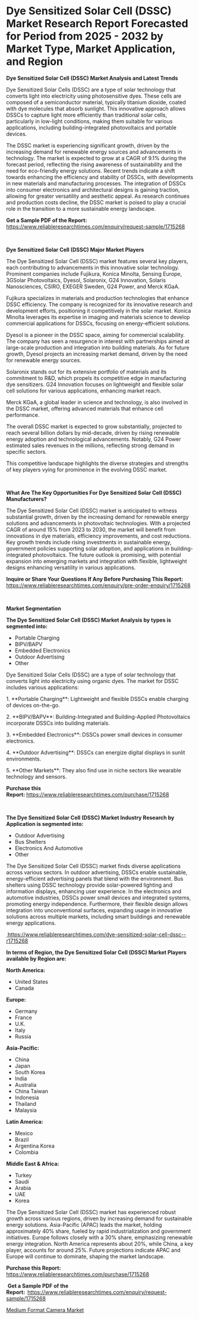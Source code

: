<p><h1>Dye Sensitized Solar Cell (DSSC) Market Research Report Forecasted for Period from 2025 -  2032 by Market Type, Market Application, and Region</h1></p><p><strong>Dye Sensitized Solar Cell (DSSC) Market Analysis and Latest Trends</strong></p>
<p><p>Dye Sensitized Solar Cells (DSSC) are a type of solar technology that converts light into electricity using photosensitive dyes. These cells are composed of a semiconductor material, typically titanium dioxide, coated with dye molecules that absorb sunlight. This innovative approach allows DSSCs to capture light more efficiently than traditional solar cells, particularly in low-light conditions, making them suitable for various applications, including building-integrated photovoltaics and portable devices.</p><p>The DSSC market is experiencing significant growth, driven by the increasing demand for renewable energy sources and advancements in technology. The market is expected to grow at a CAGR of 9.1% during the forecast period, reflecting the rising awareness of sustainability and the need for eco-friendly energy solutions. Recent trends indicate a shift towards enhancing the efficiency and stability of DSSCs, with developments in new materials and manufacturing processes. The integration of DSSCs into consumer electronics and architectural designs is gaining traction, allowing for greater versatility and aesthetic appeal. As research continues and production costs decline, the DSSC market is poised to play a crucial role in the transition to a more sustainable energy landscape.</p></p>
<p><strong>Get a Sample PDF of the Report:&nbsp;</strong> <a href="https://www.reliableresearchtimes.com/enquiry/request-sample/1715268?utm_campaign=3087&utm_medium=2&utm_source=Github&utm_content=ia&utm_term=28032025&utm_id=dye-sensitized-solar-cell-dssc">https://www.reliableresearchtimes.com/enquiry/request-sample/1715268</a></p>
<p>&nbsp;</p>
<p><strong>Dye Sensitized Solar Cell (DSSC) Major Market Players</strong></p>
<p><p>The Dye Sensitized Solar Cell (DSSC) market features several key players, each contributing to advancements in this innovative solar technology. Prominent companies include Fujikura, Konica Minolta, Sensing Europe, 3GSolar Photovoltaics, Dyesol, Solaronix, G24 Innovation, Solaris Nanosciences, CSIRO, EXEGER Sweden, G24 Power, and Merck KGaA.</p><p>Fujikura specializes in materials and production technologies that enhance DSSC efficiency. The company is recognized for its innovative research and development efforts, positioning it competitively in the solar market. Konica Minolta leverages its expertise in imaging and materials science to develop commercial applications for DSSCs, focusing on energy-efficient solutions.</p><p>Dyesol is a pioneer in the DSSC space, aiming for commercial scalability. The company has seen a resurgence in interest with partnerships aimed at large-scale production and integration into building materials. As for future growth, Dyesol projects an increasing market demand, driven by the need for renewable energy sources.</p><p>Solaronix stands out for its extensive portfolio of materials and its commitment to R&D, which propels its competitive edge in manufacturing dye sensitizers. G24 Innovation focuses on lightweight and flexible solar cell solutions for various applications, enhancing market reach.</p><p>Merck KGaA, a global leader in science and technology, is also involved in the DSSC market, offering advanced materials that enhance cell performance.</p><p>The overall DSSC market is expected to grow substantially, projected to reach several billion dollars by mid-decade, driven by rising renewable energy adoption and technological advancements. Notably, G24 Power estimated sales revenues in the millions, reflecting strong demand in specific sectors.</p><p>This competitive landscape highlights the diverse strategies and strengths of key players vying for prominence in the evolving DSSC market.</p></p>
<p>&nbsp;</p>
<p><strong>What Are The Key Opportunities For Dye Sensitized Solar Cell (DSSC) Manufacturers?</strong></p>
<p><p>The Dye Sensitized Solar Cell (DSSC) market is anticipated to witness substantial growth, driven by the increasing demand for renewable energy solutions and advancements in photovoltaic technologies. With a projected CAGR of around 15% from 2023 to 2030, the market will benefit from innovations in dye materials, efficiency improvements, and cost reductions. Key growth trends include rising investments in sustainable energy, government policies supporting solar adoption, and applications in building-integrated photovoltaics. The future outlook is promising, with potential expansion into emerging markets and integration with flexible, lightweight designs enhancing versatility in various applications.</p></p>
<p><strong>Inquire or Share Your Questions If Any Before Purchasing This Report:</strong> <a href="https://www.reliableresearchtimes.com/enquiry/pre-order-enquiry/1715268?utm_campaign=3087&utm_medium=2&utm_source=Github&utm_content=ia&utm_term=28032025&utm_id=dye-sensitized-solar-cell-dssc">https://www.reliableresearchtimes.com/enquiry/pre-order-enquiry/1715268</a></p>
<p>&nbsp;</p>
<p><strong>Market Segmentation</strong></p>
<p><strong>The Dye Sensitized Solar Cell (DSSC) Market Analysis by types is segmented into:</strong></p>
<p><ul><li>Portable Charging</li><li>BIPV/BAPV</li><li>Embedded Electronics</li><li>Outdoor Advertising</li><li>Other</li></ul></p>
<p><p>Dye Sensitized Solar Cells (DSSC) are a type of solar technology that converts light into electricity using organic dyes. The market for DSSC includes various applications: </p><p>1. **Portable Charging**: Lightweight and flexible DSSCs enable charging of devices on-the-go. </p><p>2. **BIPV/BAPV**: Building-Integrated and Building-Applied Photovoltaics incorporate DSSCs into building materials. </p><p>3. **Embedded Electronics**: DSSCs power small devices in consumer electronics. </p><p>4. **Outdoor Advertising**: DSSCs can energize digital displays in sunlit environments. </p><p>5. **Other Markets**: They also find use in niche sectors like wearable technology and sensors.</p></p>
<p><strong>Purchase this Report:&nbsp;</strong><a href="https://www.reliableresearchtimes.com/purchase/1715268?utm_campaign=3087&utm_medium=2&utm_source=Github&utm_content=ia&utm_term=28032025&utm_id=dye-sensitized-solar-cell-dssc">https://www.reliableresearchtimes.com/purchase/1715268</a></p>
<p>&nbsp;</p>
<p><strong>The Dye Sensitized Solar Cell (DSSC) Market Industry Research by Application is segmented into:</strong></p>
<p><ul><li>Outdoor Advertising</li><li>Bus Shelters</li><li>Electronics And Automotive</li><li>Other</li></ul></p>
<p><p>The Dye Sensitized Solar Cell (DSSC) market finds diverse applications across various sectors. In outdoor advertising, DSSCs enable sustainable, energy-efficient advertising panels that blend with the environment. Bus shelters using DSSC technology provide solar-powered lighting and information displays, enhancing user experience. In the electronics and automotive industries, DSSCs power small devices and integrated systems, promoting energy independence. Furthermore, their flexible design allows integration into unconventional surfaces, expanding usage in innovative solutions across multiple markets, including smart buildings and renewable energy applications.</p></p>
<p><a href="https://www.reliableresearchtimes.com/dye-sensitized-solar-cell-dssc--r1715268?utm_campaign=3087&utm_medium=2&utm_source=Github&utm_content=ia&utm_term=28032025&utm_id=dye-sensitized-solar-cell-dssc">&nbsp;https://www.reliableresearchtimes.com/dye-sensitized-solar-cell-dssc--r1715268</a></p>
<p><strong>In terms of Region, the Dye Sensitized Solar Cell (DSSC) Market Players available by Region are:</strong></p>
<p>
    <p> <strong> North America: </strong>
        <ul>
            <li>United States</li>
            <li>Canada</li>
        </ul>
        </p> 
    <p> <strong> Europe: </strong>
        <ul>
            <li>Germany</li>
            <li>France</li>
            <li>U.K.</li>
            <li>Italy</li>
            <li>Russia</li>
        </ul>
        </p> 
    <p> <strong> Asia-Pacific: </strong>
        <ul>
            <li>China</li>
            <li>Japan</li>
            <li>South Korea</li>
            <li>India</li>
            <li>Australia</li>
            <li>China Taiwan</li>
            <li>Indonesia</li>
            <li>Thailand</li>
            <li>Malaysia</li>
        </ul>
        </p> 
    <p> <strong> Latin America: </strong>
        <ul>
            <li>Mexico</li>
            <li>Brazil</li>
            <li>Argentina Korea</li>
            <li>Colombia</li>
        </ul>
        </p> 
    <p> <strong> Middle East & Africa: </strong>
        <ul>
            <li>Turkey</li>
            <li>Saudi</li>
            <li>Arabia</li>
            <li>UAE</li>
            <li>Korea</li>
        </ul>
    </p>
    </p>
<p><p>The Dye Sensitized Solar Cell (DSSC) market has experienced robust growth across various regions, driven by increasing demand for sustainable energy solutions. Asia-Pacific (APAC) leads the market, holding approximately 40% share, fueled by rapid industrialization and government initiatives. Europe follows closely with a 30% share, emphasizing renewable energy integration. North America represents about 20%, while China, a key player, accounts for around 25%. Future projections indicate APAC and Europe will continue to dominate, shaping the market landscape.</p></p>
<p><strong>Purchase this Report: </strong><a href="https://www.reliableresearchtimes.com/purchase/1715268?utm_campaign=3087&utm_medium=2&utm_source=Github&utm_content=ia&utm_term=28032025&utm_id=dye-sensitized-solar-cell-dssc">https://www.reliableresearchtimes.com/purchase/1715268</a></p>
<p>&nbsp;<strong>Get a Sample PDF of the Report:&nbsp;&nbsp;</strong><a href="https://www.reliableresearchtimes.com/enquiry/request-sample/1715268?utm_campaign=3087&utm_medium=2&utm_source=Github&utm_content=ia&utm_term=28032025&utm_id=dye-sensitized-solar-cell-dssc">https://www.reliableresearchtimes.com/enquiry/request-sample/1715268</a></p>
<p><strong></strong></p>
<p><p><a href="https://github.com/doljanzwald/Market-Research-Report-List-1/blob/main/medium-format-camera-market.md?utm_campaign=3087&utm_medium=2&utm_source=Github&utm_content=ia&utm_term=28032025&utm_id=dye-sensitized-solar-cell-dssc">Medium Format Camera Market</a></p></p>